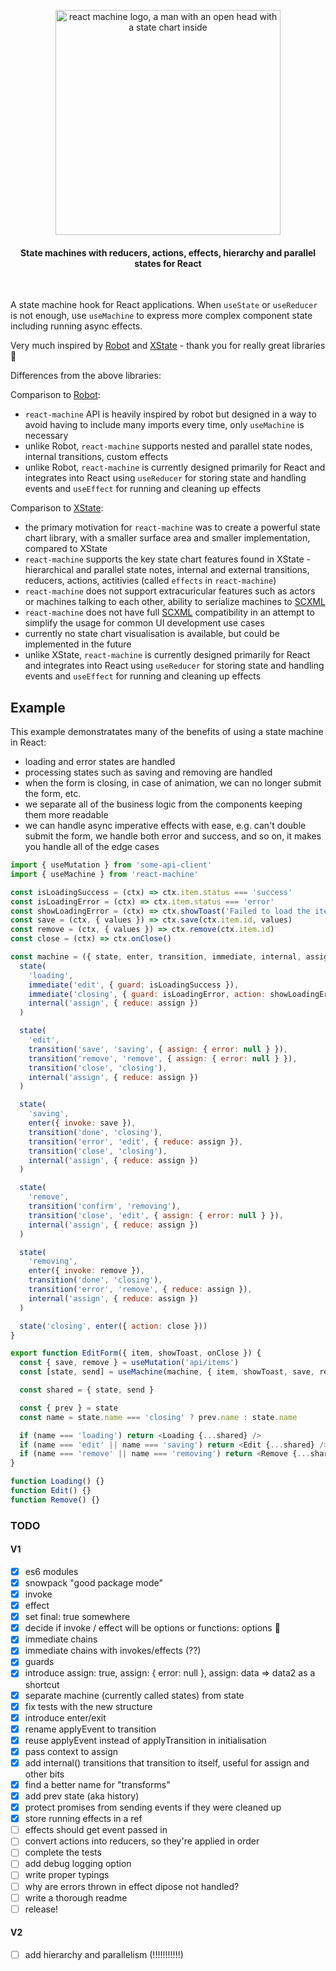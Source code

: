 <p align="center">
  <img width="360" src="https://user-images.githubusercontent.com/324440/102627697-77e2d980-4140-11eb-9a57-60826ce2ee43.png" alt="react machine logo, a man with an open head with a state chart inside" title="react-machine">
</p>

<h4 align="center">State machines with reducers, actions, effects, hierarchy and parallel states for React</h4>
<br />

A state machine hook for React applications. When `useState` or `useReducer` is not enough, use `useMachine` to express more complex component state including running async effects.

Very much inspired by [Robot](https://thisrobot.life/) and [XState](https://xstate.js.org/) - thank you for really great libraries 🙏

Differences from the above libraries:

Comparison to [Robot](https://thisrobot.life/):

- `react-machine` API is heavily inspired by robot but designed in a way to avoid having to include many imports every time, only `useMachine` is necessary
- unlike Robot, `react-machine` supports nested and parallel state nodes, internal transitions, custom effects
- unlike Robot, `react-machine` is currently designed primarily for React and integrates into React using `useReducer` for storing state and handling events and `useEffect` for running and cleaning up effects

Comparison to [XState](https://xstate.js.org/):

- the primary motivation for `react-machine` was to create a powerful state chart library, with a smaller surface area and smaller implementation, compared to XState
- `react-machine` supports the key state chart features found in XState - hierarchical and parallel state notes, internal and external transitions, reducers, actions, actitivies (called `effects` in `react-machine`)
- `react-machine` does not support extracuricular features such as actors or machines talking to each other, ability to serialize machines to [SCXML](https://www.w3.org/TR/scxml/)
- `react-machine` does not have full [SCXML](https://www.w3.org/TR/scxml/) compatibility in an attempt to simplify the usage for common UI development use cases
- currently no state chart visualisation is available, but could be implemented in the future
- unlike XState, `react-machine` is currently designed primarily for React and integrates into React using `useReducer` for storing state and handling events and `useEffect` for running and cleaning up effects

## Example

This example demonstratates many of the benefits of using a state machine in React:

- loading and error states are handled
- processing states such as saving and removing are handled
- when the form is closing, in case of animation, we can no longer submit the form, etc.
- we separate all of the business logic from the components keeping them more readable
- we can handle async imperative effects with ease, e.g. can't double submit the form, we handle both error and success, and so on, it makes you handle all of the edge cases

```js
import { useMutation } from 'some-api-client'
import { useMachine } from 'react-machine'

const isLoadingSuccess = (ctx) => ctx.item.status === 'success'
const isLoadingError = (ctx) => ctx.item.status === 'error'
const showLoadingError = (ctx) => ctx.showToast('Failed to load the item')
const save = (ctx, { values }) => ctx.save(ctx.item.id, values)
const remove = (ctx, { values }) => ctx.remove(ctx.item.id)
const close = (ctx) => ctx.onClose()

const machine = ({ state, enter, transition, immediate, internal, assign }) => {
  state(
    'loading',
    immediate('edit', { guard: isLoadingSuccess }),
    immediate('closing', { guard: isLoadingError, action: showLoadingError }),
    internal('assign', { reduce: assign })
  )

  state(
    'edit',
    transition('save', 'saving', { assign: { error: null } }),
    transition('remove', 'remove', { assign: { error: null } }),
    transition('close', 'closing'),
    internal('assign', { reduce: assign })
  )

  state(
    'saving',
    enter({ invoke: save }),
    transition('done', 'closing'),
    transition('error', 'edit', { reduce: assign }),
    transition('close', 'closing'),
    internal('assign', { reduce: assign })
  )

  state(
    'remove',
    transition('confirm', 'removing'),
    transition('close', 'edit', { assign: { error: null } }),
    internal('assign', { reduce: assign })
  )

  state(
    'removing',
    enter({ invoke: remove }),
    transition('done', 'closing'),
    transition('error', 'remove', { reduce: assign }),
    internal('assign', { reduce: assign })
  )

  state('closing', enter({ action: close }))
}

export function EditForm({ item, showToast, onClose }) {
  const { save, remove } = useMutation('api/items')
  const [state, send] = useMachine(machine, { item, showToast, save, remove, onClose })

  const shared = { state, send }

  const { prev } = state
  const name = state.name === 'closing' ? prev.name : state.name

  if (name === 'loading') return <Loading {...shared} />
  if (name === 'edit' || name === 'saving') return <Edit {...shared} />
  if (name === 'remove' || name === 'removing') return <Remove {...shared} />
}

function Loading() {}
function Edit() {}
function Remove() {}
```

### TODO

#### V1

- [x] es6 modules
- [x] snowpack "good package mode"
- [x] invoke
- [x] effect
- [x] set final: true somewhere
- [x] decide if invoke / effect will be options or functions: options 🙌
- [x] immediate chains
- [x] immediate chains with invokes/effects (??)
- [x] guards
- [x] introduce assign: true, assign: { error: null }, assign: data => data2 as a shortcut
- [x] separate machine (currently called states) from state
- [x] fix tests with the new structure
- [x] introduce enter/exit
- [x] rename applyEvent to transition
- [x] reuse applyEvent instead of applyTransition in initialisation
- [x] pass context to assign
- [x] add internal() transitions that transition to itself, useful for assign and other bits
- [x] find a better name for "transforms"
- [x] add prev state (aka history)
- [x] protect promises from sending events if they were cleaned up
- [x] store running effects in a ref
- [ ] effects should get event passed in
- [ ] convert actions into reducers, so they're applied in order
- [ ] complete the tests
- [ ] add debug logging option
- [ ] write proper typings
- [ ] why are errors thrown in effect dipose not handled?
- [ ] write a thorough readme
- [ ] release!

#### V2

- [ ] add hierarchy and parallelism (!!!!!!!!!!!)
